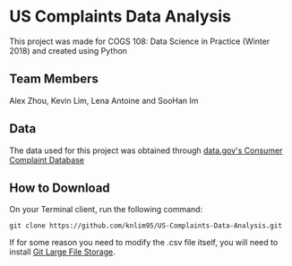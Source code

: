 # US Complaints Data Analysis
This project was made for COGS 108: Data Science in Practice (Winter 2018) and created using Python

## Team Members
Alex Zhou, Kevin Lim, Lena Antoine and SooHan Im

## Data
The data used for this project was obtained through [data.gov's Consumer Complaint Database](https://catalog.data.gov/dataset/consumer-complaint-database#topic=consumer_navigation)

## How to Download
On your Terminal client, run the following command:
```
git clone https://github.com/knlim95/US-Complaints-Data-Analysis.git
```

If for some reason you need to modify the .csv file itself, you will need to install [Git Large File Storage](https://git-lfs.github.com/).
